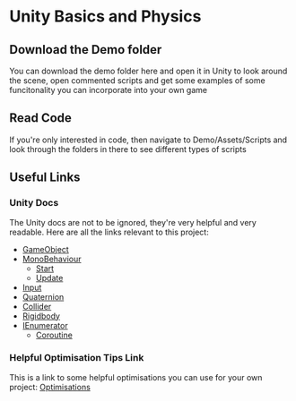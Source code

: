 # Unity Basics and Physics

## Download the Demo folder

You can download the demo folder here and open it in Unity to look around the scene, open commented scripts and get some examples of some funcitonality you can incorporate into your own game

## Read Code

If you're only interested in code, then navigate to Demo/Assets/Scripts and look through the folders in there to see different types of scripts

## Useful Links
### Unity Docs
The Unity docs are not to be ignored, they're very helpful and very readable. Here are all the links relevant to this project:
* [GameObject](https://docs.unity3d.com/ScriptReference/GameObject.html)
* [MonoBehaviour](https://docs.unity3d.com/ScriptReference/MonoBehaviour.html)
	* [Start](https://docs.unity3d.com/ScriptReference/MonoBehaviour.Start.html)
	* [Update](https://docs.unity3d.com/ScriptReference/MonoBehaviour.Update.html)
* [Input](https://docs.unity3d.com/ScriptReference/Input.html)
* [Quaternion](https://docs.unity3d.com/ScriptReference/Quaternion.html)
* [Collider](https://docs.unity3d.com/ScriptReference/Collider.html)
* [Rigidbody](https://docs.unity3d.com/ScriptReference/Rigidbody.html)
* [IEnumerator](https://docs.unity3d.com/ScriptReference/MonoBehaviour.StartCoroutine.html)
	* [Coroutine](https://docs.unity3d.com/ScriptReference/Coroutine.html)

### Helpful Optimisation Tips Link
This is a link to some helpful optimisations you can use for your own project:
[Optimisations](https://cgcookie.com/articles/maximizing-your-unity-games-performance)
